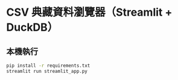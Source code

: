 # CSV 典藏資料瀏覽器（Streamlit + DuckDB）

## 本機執行
```bash
pip install -r requirements.txt
streamlit run streamlit_app.py

